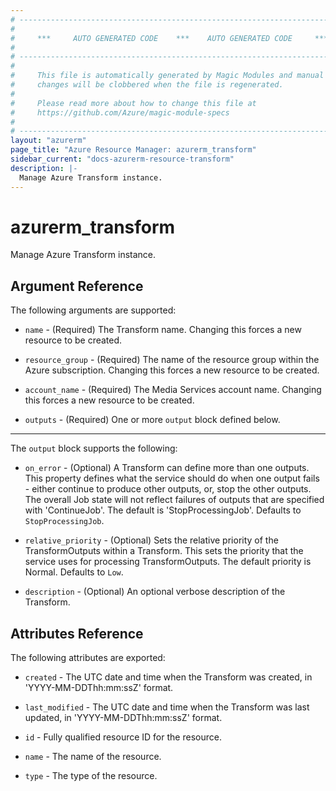 ```yaml
---
# ----------------------------------------------------------------------------
#
#     ***     AUTO GENERATED CODE    ***    AUTO GENERATED CODE     ***
#
# ----------------------------------------------------------------------------
#
#     This file is automatically generated by Magic Modules and manual
#     changes will be clobbered when the file is regenerated.
#
#     Please read more about how to change this file at
#     https://github.com/Azure/magic-module-specs
#
# ----------------------------------------------------------------------------
layout: "azurerm"
page_title: "Azure Resource Manager: azurerm_transform"
sidebar_current: "docs-azurerm-resource-transform"
description: |-
  Manage Azure Transform instance.
---
```


# azurerm_transform

Manage Azure Transform instance.


## Argument Reference

The following arguments are supported:

* `name` - (Required) The Transform name. Changing this forces a new resource to be created.

* `resource_group` - (Required) The name of the resource group within the Azure subscription. Changing this forces a new resource to be created.

* `account_name` - (Required) The Media Services account name. Changing this forces a new resource to be created.

* `outputs` - (Required) One or more `output` block defined below.

---

The `output` block supports the following:

* `on_error` - (Optional) A Transform can define more than one outputs. This property defines what the service should do when one output fails - either continue to produce other outputs, or, stop the other outputs. The overall Job state will not reflect failures of outputs that are specified with 'ContinueJob'. The default is 'StopProcessingJob'. Defaults to `StopProcessingJob`.

* `relative_priority` - (Optional) Sets the relative priority of the TransformOutputs within a Transform. This sets the priority that the service uses for processing TransformOutputs. The default priority is Normal. Defaults to `Low`.

* `description` - (Optional) An optional verbose description of the Transform.

## Attributes Reference

The following attributes are exported:

* `created` - The UTC date and time when the Transform was created, in 'YYYY-MM-DDThh:mm:ssZ' format.

* `last_modified` - The UTC date and time when the Transform was last updated, in 'YYYY-MM-DDThh:mm:ssZ' format.

* `id` - Fully qualified resource ID for the resource.

* `name` - The name of the resource.

* `type` - The type of the resource.
